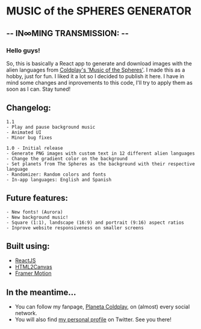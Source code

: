 # MUSIC of the SPHERES GENERATOR

## -- IN∞MING TRANSMISSION: --

### Hello guys!

So, this is basically a React app to generate and download images with the alien languages from [Coldplay's 'Music of the Spheres'](https://www.coldplay.com/). I made this as a hobby, just for fun. I liked it a lot so I decided to publish it here. I have in mind some changes and inprovements to this code, I'll try to apply them as soon as I can. Stay tuned!

## Changelog:
```
1.1
- Play and pause background music
- Animated UI
- Minor bug fixes

1.0 - Initial release
- Generate PNG images with custom text in 12 different alien languages
- Change the gradient color on the background
- Set planets from The Spheres as the background with their respective language
- Randomizer: Random colors and fonts
- In-app languages: English and Spanish
```

## Future features:
```
- New fonts! (Aurora)
- New background music!
- Square (1:1), landscape (16:9) and portrait (9:16) aspect ratios
- Inprove website responsiveness on smaller screens
```

## Built using:
- [ReactJS](https://reactjs.org/)
- [HTML2Canvas](https://github.com/niklasvh/html2canvas)
- [Framer Motion](https://github.com/framer/motion)

## In the meantime...
- You can follow my fanpage, [Planeta Coldplay](https://linktr.ee/planetacoldplay), on (almost) every social network.
- You will also find [my personal profile](https://twitter.com/eromanox) on Twitter. See you there!